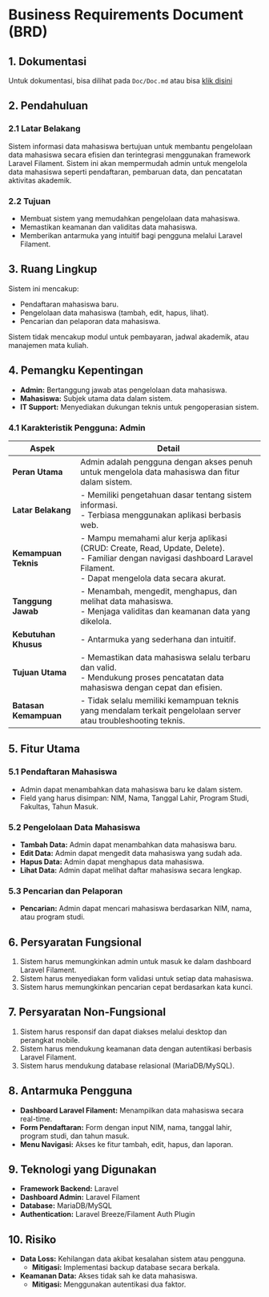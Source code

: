 # Business Requirements Document (BRD)

## 1. Dokumentasi
Untuk dokumentasi, bisa dilihat pada `Doc/Doc.md` atau bisa [klik disini](Doc/doc.md)

## 2. Pendahuluan
### 2.1 Latar Belakang
Sistem informasi data mahasiswa bertujuan untuk membantu pengelolaan data mahasiswa secara efisien dan terintegrasi menggunakan framework Laravel Filament. Sistem ini akan mempermudah admin untuk mengelola data mahasiswa seperti pendaftaran, pembaruan data, dan pencatatan aktivitas akademik.

### 2.2 Tujuan
- Membuat sistem yang memudahkan pengelolaan data mahasiswa.
- Memastikan keamanan dan validitas data mahasiswa.
- Memberikan antarmuka yang intuitif bagi pengguna melalui Laravel Filament.

## 3. Ruang Lingkup
Sistem ini mencakup:
- Pendaftaran mahasiswa baru.
- Pengelolaan data mahasiswa (tambah, edit, hapus, lihat).
- Pencarian dan pelaporan data mahasiswa.

Sistem tidak mencakup modul untuk pembayaran, jadwal akademik, atau manajemen mata kuliah.

## 4. Pemangku Kepentingan
- **Admin:** Bertanggung jawab atas pengelolaan data mahasiswa.
- **Mahasiswa:** Subjek utama data dalam sistem.
- **IT Support:** Menyediakan dukungan teknis untuk pengoperasian sistem.

### 4.1 Karakteristik Pengguna: Admin
| **Aspek**            | **Detail**                                                                                     |
|-----------------------|-----------------------------------------------------------------------------------------------|
| **Peran Utama**       | Admin adalah pengguna dengan akses penuh untuk mengelola data mahasiswa dan fitur dalam sistem. |
| **Latar Belakang**    | - Memiliki pengetahuan dasar tentang sistem informasi.<br>- Terbiasa menggunakan aplikasi berbasis web. |
| **Kemampuan Teknis**  | - Mampu memahami alur kerja aplikasi (CRUD: Create, Read, Update, Delete).<br>- Familiar dengan navigasi dashboard Laravel Filament.<br>- Dapat mengelola data secara akurat. |
| **Tanggung Jawab**    | - Menambah, mengedit, menghapus, dan melihat data mahasiswa.<br>- Menjaga validitas dan keamanan data yang dikelola. |
| **Kebutuhan Khusus**  | - Antarmuka yang sederhana dan intuitif.|
| **Tujuan Utama**      | - Memastikan data mahasiswa selalu terbaru dan valid.<br>- Mendukung proses pencatatan data mahasiswa dengan cepat dan efisien. |
| **Batasan Kemampuan** | - Tidak selalu memiliki kemampuan teknis yang mendalam terkait pengelolaan server atau troubleshooting teknis. |

## 5. Fitur Utama
### 5.1 Pendaftaran Mahasiswa
- Admin dapat menambahkan data mahasiswa baru ke dalam sistem.
- Field yang harus disimpan: NIM, Nama, Tanggal Lahir, Program Studi, Fakultas, Tahun Masuk.

### 5.2 Pengelolaan Data Mahasiswa
- **Tambah Data:** Admin dapat menambahkan data mahasiswa baru.
- **Edit Data:** Admin dapat mengedit data mahasiswa yang sudah ada.
- **Hapus Data:** Admin dapat menghapus data mahasiswa.
- **Lihat Data:** Admin dapat melihat daftar mahasiswa secara lengkap.

### 5.3 Pencarian dan Pelaporan
- **Pencarian:** Admin dapat mencari mahasiswa berdasarkan NIM, nama, atau program studi.

## 6. Persyaratan Fungsional
1. Sistem harus memungkinkan admin untuk masuk ke dalam dashboard Laravel Filament.
2. Sistem harus menyediakan form validasi untuk setiap data mahasiswa.
3. Sistem harus memungkinkan pencarian cepat berdasarkan kata kunci.

## 7. Persyaratan Non-Fungsional
1. Sistem harus responsif dan dapat diakses melalui desktop dan perangkat mobile.
2. Sistem harus mendukung keamanan data dengan autentikasi berbasis Laravel Filament.
3. Sistem harus mendukung database relasional (MariaDB/MySQL).

## 8. Antarmuka Pengguna
- **Dashboard Laravel Filament:** Menampilkan data mahasiswa secara real-time.
- **Form Pendaftaran:** Form dengan input NIM, nama, tanggal lahir, program studi, dan tahun masuk.
- **Menu Navigasi:** Akses ke fitur tambah, edit, hapus, dan laporan.

## 9. Teknologi yang Digunakan
- **Framework Backend:** Laravel
- **Dashboard Admin:** Laravel Filament
- **Database:** MariaDB/MySQL
- **Authentication:** Laravel Breeze/Filament Auth Plugin

## 10. Risiko
- **Data Loss:** Kehilangan data akibat kesalahan sistem atau pengguna.
  - **Mitigasi:** Implementasi backup database secara berkala.
- **Keamanan Data:** Akses tidak sah ke data mahasiswa.
  - **Mitigasi:** Menggunakan autentikasi dua faktor.
